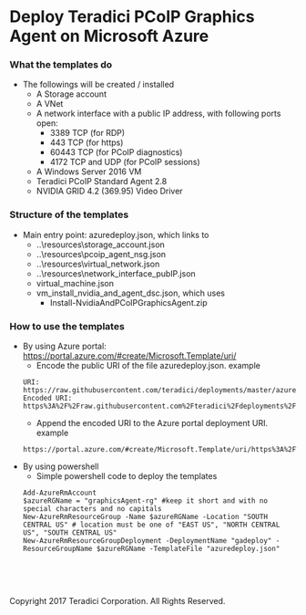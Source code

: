 # Deploy Teradici PCoIP Graphics Agent on Microsoft Azure

### What the templates do
- The followings will be created / installed 
	* A Storage account
	* A VNet
	* A network interface with a public IP address,  with following ports open:
	  * 3389 TCP (for RDP)
	  * 443 TCP (for https)
	  * 60443 TCP (for PCoIP diagnostics)
	  * 4172 TCP and UDP (for PCoIP sessions)
	* A Windows Server 2016 VM
	* Teradici PCoIP Standard Agent 2.8
	* NVIDIA GRID 4.2 (369.95) Video Driver

### Structure of the templates
- Main entry point: azuredeploy.json, which links to
	* ..\resources\storage_account.json
	* ..\resources\pcoip_agent_nsg.json
	* ..\resources\virtual_network.json
	* ..\resources\network_interface_pubIP.json
	* virtual_machine.json
	* vm_install_nvidia_and_agent_dsc.json, which uses
	  * Install-NvidiaAndPCoIPGraphicsAgent.zip

### How to use the templates
- By using Azure portal: https://portal.azure.com/#create/Microsoft.Template/uri/
	* Encode the public URI of the file azuredeploy.json. example
	```
	URI: https://raw.githubusercontent.com/teradici/deployments/master/azure/ga/azuredeploy.json
	Encoded URI: https%3A%2F%2Fraw.githubusercontent.com%2Fteradici%2Fdeployments%2Fmaster%2Fazure%2Fga%2Fazuredeploy.json
	```
	* Append the encoded URI to the Azure portal deployment URI. example
	```
    https://portal.azure.com/#create/Microsoft.Template/uri/https%3A%2F%2Fraw.githubusercontent.com%2Fteradici%2Fdeployments%2Fmaster%2Fazure%2Fsa%2Fazuredeploy.json
    ```
- By using powershell
	* Simple powershell code to deploy the templates
    ```
	Add-AzureRmAccount
	$azureRGName = "graphicsAgent-rg" #keep it short and with no special characters and no capitals
	New-AzureRmResourceGroup -Name $azureRGName -Location "SOUTH CENTRAL US" # location must be one of "EAST US", "NORTH CENTRAL US", "SOUTH CENTRAL US"
	New-AzureRmResourceGroupDeployment -DeploymentName "gadeploy" -ResourceGroupName $azureRGName -TemplateFile "azuredeploy.json"
    ```

  
<p>&nbsp;</p>
<p>&nbsp;</p>
Copyright 2017 Teradici Corporation. All Rights Reserved.